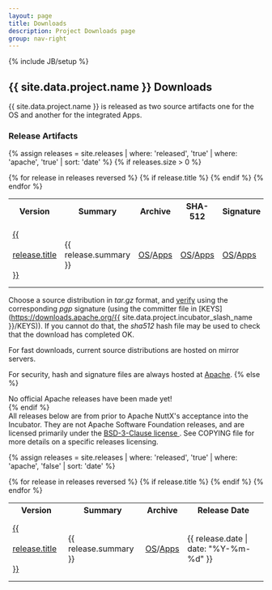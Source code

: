 ```yaml
---
layout: page
title: Downloads
description: Project Downloads page
group: nav-right
---
```

<!--
{% comment %}
Licensed to the Apache Software Foundation (ASF) under one or more
contributor license agreements.  See the NOTICE file distributed with
this work for additional information regarding copyright ownership.
The ASF licenses this file to you under the Apache License, Version 2.0
(the "License"); you may not use this file except in compliance with
the License.  You may obtain a copy of the License at

http://www.apache.org/licenses/LICENSE-2.0

Unless required by applicable law or agreed to in writing, software
distributed under the License is distributed on an "AS IS" BASIS,
WITHOUT WARRANTIES OR CONDITIONS OF ANY KIND, either express or implied.
See the License for the specific language governing permissions and
limitations under the License.
{% endcomment %}
-->
{% include JB/setup %}

## {{ site.data.project.name }} Downloads

{{ site.data.project.name }} is released as two source artifacts one for the OS
and another for the integrated Apps.

### Release Artifacts

{% assign releases = site.releases  | where: 'released', 'true' | where: 'apache', 'true' | sort: 'date' %}
{% if releases.size > 0 %}
<table class="table">
    <tr>
        <th class="col-md-1">Version</th>
        <th>Summary</th>
        <th class="col-md-1 text-right">Archive</th>
        <th class="col-md-1 text-right">SHA-512</th>
        <th class="col-md-1 text-right">Signature</th>
        <th class="col-md-2 text-right">Release&nbsp;Date</th>
    </tr>
    {% for release in releases reversed %}
        {% if release.title %}
            <tr>
                <td style="vertical-align: middle; line-height: 2.5em;" class="col-md-1"><a href="{{ release.url | prepend: site.baseurl }}">{{ release.title }}</a></td>
                <td style="vertical-align: middle;" >{{ release.summary }}</td>
                <td style="vertical-align: middle;" class="col-md-1 text-right"><a href="{{release.artifact-root}}/{{release.source-os-dist}}">OS</a>/<a href="{{release.artifact-root}}/{{release.source-app-dist}}">Apps</a></td>
                <td style="vertical-align: middle;"><a href="{{release.artifact-root}}/{{release.source-os-dist}}.sha512">OS</a>/<a href="{{release.artifact-root}}/{{release.source-app-dist}}.sha512">Apps</a></td>
                <td style="vertical-align: middle;"><a href="{{release.artifact-root}}/{{release.source-os-dist}}.asc">OS</a>/<a href="{{release.artifact-root}}/{{release.source-app-dist}}.asc">Apps</a></td>
                <td style="vertical-align: middle;" class="col-md-2 text-right">{{ release.date | date: "%Y-%m-%d" }}</td>
            </tr>
        {% endif %}
    {% endfor %}
</table>

Choose a source distribution in *tar.gz* format,
and [verify](http://www.apache.org/dyn/closer.cgi#verify)
using the corresponding *pgp* signature (using the committer file in
[KEYS](https://downloads.apache.org/{{ site.data.project.incubator_slash_name }}/KEYS)).
If you cannot do that, the *sha512* hash file may be used to check that the
download has completed OK.

For fast downloads, current source distributions are hosted on mirror servers.

For security, hash and signature files are always hosted at
[Apache](https://www.apache.org/dist).
{% else %}
<div class="alert alert-warning">
No official Apache releases have been made yet!
</div>
{% endif %}

<div class="alert alert-warning">
    All releases below are from prior to Apache NuttX's acceptance into the
    Incubator. They are not Apache Software Foundation releases, and are
    licensed primarily under the
    <a href="https://opensource.org/licenses/BSD-3-Clause">BSD-3-Clause license </a>.
    See COPYING file for more details on a specific releases licensing.
</div>

{% assign releases = site.releases  | where: 'released', 'true' | where: 'apache', 'false' | sort: 'date' %}
<table class="table">
    <tr>
        <th class="col-md-1">Version</th>
        <th>Summary</th>
        <th class="col-md-1 text-right">Archive</th>
        <th class="col-md-2 text-right">Release&nbsp;Date</th>
    </tr>
    {% for release in releases reversed %}
        {% if release.title %}
            <tr>
                <td style="vertical-align: middle; line-height: 2.5em;" class="col-md-1"><a href="{{ release.url | prepend: site.baseurl }}">{{ release.title }}</a></td>
                <td style="vertical-align: middle;" >{{ release.summary }}</td>
                <td style="vertical-align: middle;" class="col-md-1 text-right"><a href="{{release.artifact-root}}{{release.source-os-dist}}">OS</a>/<a href="{{release.artifact-root}}{{release.source-app-dist}}">Apps</a></td>
                <td style="vertical-align: middle;" class="col-md-2 text-right">{{ release.date | date: "%Y-%m-%d" }}</td>
            </tr>
        {% endif %}
    {% endfor %}
</table>